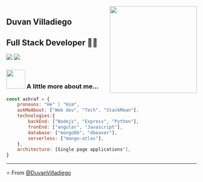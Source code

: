 <img align='right' src="https://media.giphy.com/media/M9gbBd9nbDrOTu1Mqx/giphy.gif" width="230">

## Duvan Villadiego
## Full Stack Developer 👨‍💻

[![](https://img.shields.io/badge/LinkedIn-Duvan_Villadiego-blue)](https://www.linkedin.com/in/duvan-villadiego/)
[![](https://img.shields.io/badge/Gmail-Duvan.villadiego.oficial%40gmail.com-red)](mailto:duvan.villadiego.oficial@gmail.com)


### <img src="https://media.giphy.com/media/VgCDAzcKvsR6OM0uWg/giphy.gif" width="50"> A little more about me...  

```javascript
const ashraf = {
    pronouns: "He" | "Him",
    askMeAbout: ["Web dev", "Tech", "StackMean"],
    technologies:{
        backEnd: ["Nodejs", "Express", "Python"],
        fronEnd: ["angular", "Javascript"],
        database: ["mongoDb", "dbeaver"],
        serverless: ["mongo-atlas"],
    },
    architecture: [Single page applications"],
}
```

---
⭐️ From [@DuvanVilladiego](https://github.com/DuvanVilladiego)
